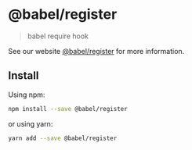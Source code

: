 # @babel/register

> babel require hook

See our website [@babel/register](https://new.babeljs.io/docs/en/next/babel-register.html) for more information.

## Install

Using npm:

```sh
npm install --save @babel/register
```

or using yarn:

```sh
yarn add --save @babel/register
```
